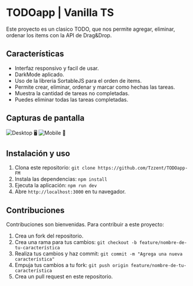 # TODOapp | Vanilla TS

Este proyecto es un clasico TODO, que nos permite agregar, eliminar, ordenar los items con la API de Drag&Drop.

## Características

- Interfaz responsivo y facil de usar.
- DarkMode aplicado.
- Uso de la libreria SortableJS para el orden de items.
- Permite crear, eliminar, ordenar y marcar como hechas las tareas.
- Muestra la cantidad de tareas no completadas.
- Puedes eliminar todas las tareas completadas.

## Capturas de pantalla

![Desktop 🖥️](https://user-images.githubusercontent.com/86677547/222302048-c49601ab-c396-4e01-9320-1d858d52b9cd.png)
![Mobile 📱](https://user-images.githubusercontent.com/86677547/222302062-65c689cd-3fad-4552-afe3-1a42b4f701ca.png)

## Instalación y uso

1. Clona este repositorio: `git clone https://github.com/Tzzent/TODOapp-FM`
2. Instala las dependencias: `npm install`
3. Ejecuta la aplicación: `npm run dev`
4. Abre `http://localhost:3000` en tu navegador.

## Contribuciones

Contribuciones son bienvenidas. Para contribuir a este proyecto:

1. Crea un fork del repositorio.
2. Crea una rama para tus cambios: `git checkout -b feature/nombre-de-tu-característica`
3. Realiza tus cambios y haz commit: `git commit -m "Agrega una nueva característica"`
4. Empuja tus cambios a tu fork: `git push origin feature/nombre-de-tu-característica`
5. Crea un pull request en este repositorio.
